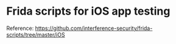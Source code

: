 # Frida scripts for iOS app testing

Reference: https://github.com/interference-security/frida-scripts/tree/master/iOS